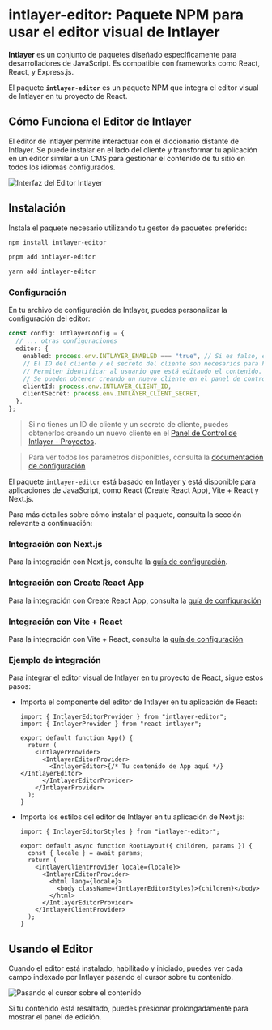 # intlayer-editor: Paquete NPM para usar el editor visual de Intlayer

**Intlayer** es un conjunto de paquetes diseñado específicamente para desarrolladores de JavaScript. Es compatible con frameworks como React, React, y Express.js.

El paquete **`intlayer-editor`** es un paquete NPM que integra el editor visual de Intlayer en tu proyecto de React.

## Cómo Funciona el Editor de Intlayer

El editor de intlayer permite interactuar con el diccionario distante de Intlayer. Se puede instalar en el lado del cliente y transformar tu aplicación en un editor similar a un CMS para gestionar el contenido de tu sitio en todos los idiomas configurados.

![Interfaz del Editor Intlayer](https://github.com/aymericzip/intlayer/blob/main/docs/es/assets/intlayer_editor_ui.png)

## Instalación

Instala el paquete necesario utilizando tu gestor de paquetes preferido:

```bash packageManager="npm"
npm install intlayer-editor
```

```bash packageManager="pnpm"
pnpm add intlayer-editor
```

```bash packageManager="yarn"
yarn add intlayer-editor
```

### Configuración

En tu archivo de configuración de Intlayer, puedes personalizar la configuración del editor:

```typescript
const config: IntlayerConfig = {
  // ... otras configuraciones
  editor: {
    enabled: process.env.INTLAYER_ENABLED === "true", // Si es falso, el editor está inactivo y no se puede acceder.
    // El ID del cliente y el secreto del cliente son necesarios para habilitar el editor.
    // Permiten identificar al usuario que está editando el contenido.
    // Se pueden obtener creando un nuevo cliente en el panel de control de Intlayer - Proyectos (https://intlayer.org/dashboard/projects).
    clientId: process.env.INTLAYER_CLIENT_ID,
    clientSecret: process.env.INTLAYER_CLIENT_SECRET,
  },
};
```

> Si no tienes un ID de cliente y un secreto de cliente, puedes obtenerlos creando un nuevo cliente en el [Panel de Control de Intlayer - Proyectos](https://intlayer.org/dashboard/projects).

> Para ver todos los parámetros disponibles, consulta la [documentación de configuración](https://github.com/aymericzip/intlayer/blob/main/docs/es/configuration.md)

El paquete `intlayer-editor` está basado en Intlayer y está disponible para aplicaciones de JavaScript, como React (Create React App), Vite + React y Next.js.

Para más detalles sobre cómo instalar el paquete, consulta la sección relevante a continuación:

### Integración con Next.js

Para la integración con Next.js, consulta la [guía de configuración](https://github.com/aymericzip/intlayer/blob/main/docs/es/intlayer_with_nextjs_15.md).

### Integración con Create React App

Para la integración con Create React App, consulta la [guía de configuración](https://github.com/aymericzip/intlayer/blob/main/docs/es/intlayer_with_create_react_app.md)

### Integración con Vite + React

Para la integración con Vite + React, consulta la [guía de configuración](https://github.com/aymericzip/intlayer/blob/main/docs/es/intlayer_with_vite+react.md)

### Ejemplo de integración

Para integrar el editor visual de Intlayer en tu proyecto de React, sigue estos pasos:

- Importa el componente del editor de Intlayer en tu aplicación de React:

  ```tsx fileName="src/App.jsx"
  import { IntlayerEditorProvider } from "intlayer-editor";
  import { IntlayerProvider } from "react-intlayer";

  export default function App() {
    return (
      <IntlayerProvider>
        <IntlayerEditorProvider>
          <IntlayerEditor>{/* Tu contenido de App aquí */}</IntlayerEditor>
        </IntlayerEditorProvider>
      </IntlayerProvider>
    );
  }
  ```

- Importa los estilos del editor de Intlayer en tu aplicación de Next.js:

  ```tsx fileName="src/app/[locale]/layout.jsx"
  import { IntlayerEditorStyles } from "intlayer-editor";

  export default async function RootLayout({ children, params }) {
    const { locale } = await params;
    return (
      <IntlayerClientProvider locale={locale}>
        <IntlayerEditorProvider>
          <html lang={locale}>
            <body className={IntlayerEditorStyles}>{children}</body>
          </html>
        </IntlayerEditorProvider>
      </IntlayerClientProvider>
    );
  }
  ```

## Usando el Editor

Cuando el editor está instalado, habilitado y iniciado, puedes ver cada campo indexado por Intlayer pasando el cursor sobre tu contenido.

![Pasando el cursor sobre el contenido](https://github.com/aymericzip/intlayer/blob/main/docs/es/assets/intlayer_editor_hover_content.png)

Si tu contenido está resaltado, puedes presionar prolongadamente para mostrar el panel de edición.
